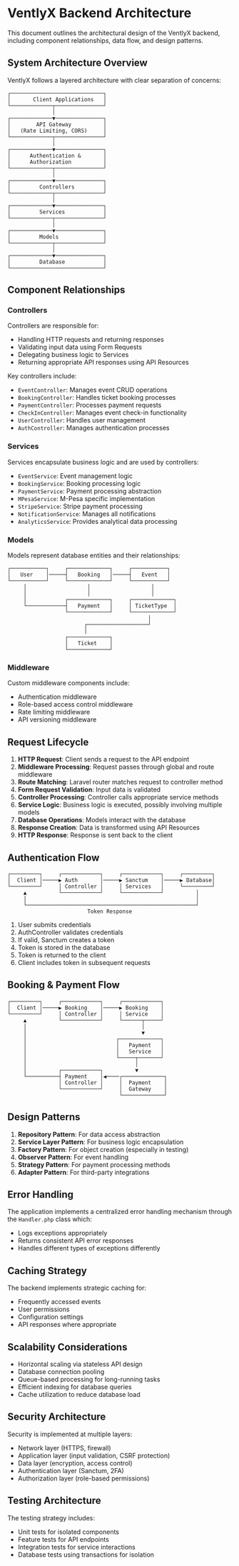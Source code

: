 # VentlyX Backend Architecture

This document outlines the architectural design of the VentlyX backend, including component relationships, data flow, and design patterns.

## System Architecture Overview

VentlyX follows a layered architecture with clear separation of concerns:

```
┌─────────────────────────────┐
│       Client Applications   │
└─────────────┬───────────────┘
              │
┌─────────────▼───────────────┐
│        API Gateway          │
│   (Rate Limiting, CORS)     │
└─────────────┬───────────────┘
              │
┌─────────────▼───────────────┐
│      Authentication &       │
│      Authorization          │
└─────────────┬───────────────┘
              │
┌─────────────▼───────────────┐
│         Controllers         │
└─────────────┬───────────────┘
              │
┌─────────────▼───────────────┐
│         Services            │
└─────────────┬───────────────┘
              │
┌─────────────▼───────────────┐
│         Models              │
└─────────────┬───────────────┘
              │
┌─────────────▼───────────────┐
│         Database            │
└─────────────────────────────┘
```

## Component Relationships

### Controllers

Controllers are responsible for:

-   Handling HTTP requests and returning responses
-   Validating input data using Form Requests
-   Delegating business logic to Services
-   Returning appropriate API responses using API Resources

Key controllers include:

-   `EventController`: Manages event CRUD operations
-   `BookingController`: Handles ticket booking processes
-   `PaymentController`: Processes payment requests
-   `CheckInController`: Manages event check-in functionality
-   `UserController`: Handles user management
-   `AuthController`: Manages authentication processes

### Services

Services encapsulate business logic and are used by controllers:

-   `EventService`: Event management logic
-   `BookingService`: Booking processing logic
-   `PaymentService`: Payment processing abstraction
-   `MPesaService`: M-Pesa specific implementation
-   `StripeService`: Stripe payment processing
-   `NotificationService`: Manages all notifications
-   `AnalyticsService`: Provides analytical data processing

### Models

Models represent database entities and their relationships:

```
┌───────────┐     ┌─────────────┐     ┌───────────┐
│   User    │─────┤   Booking   │─────┤   Event   │
└───────────┘     └─────────────┘     └───────────┘
     │                   │                   │
     │                   │                   │
     │            ┌─────────────┐     ┌─────────────┐
     └────────────┤   Payment   │     │ TicketType  │
                  └─────────────┘     └─────────────┘
                                            │
                        ┌───────────────────┘
                        │
                  ┌─────────────┐
                  │   Ticket    │
                  └─────────────┘
```

### Middleware

Custom middleware components include:

-   Authentication middleware
-   Role-based access control middleware
-   Rate limiting middleware
-   API versioning middleware

## Request Lifecycle

1. **HTTP Request**: Client sends a request to the API endpoint
2. **Middleware Processing**: Request passes through global and route middleware
3. **Route Matching**: Laravel router matches request to controller method
4. **Form Request Validation**: Input data is validated
5. **Controller Processing**: Controller calls appropriate service methods
6. **Service Logic**: Business logic is executed, possibly involving multiple models
7. **Database Operations**: Models interact with the database
8. **Response Creation**: Data is transformed using API Resources
9. **HTTP Response**: Response is sent back to the client

## Authentication Flow

```
┌─────────┐     ┌────────────┐     ┌────────────┐     ┌─────────┐
│  Client │─────▶ Auth       │─────▶ Sanctum    │─────▶ Database│
└─────────┘     │ Controller │     │ Services   │     └─────────┘
     ▲          └────────────┘     └────────────┘          │
     │                                                     │
     └─────────────────────────────────────────────────────┘
                         Token Response
```

1. User submits credentials
2. AuthController validates credentials
3. If valid, Sanctum creates a token
4. Token is stored in the database
5. Token is returned to the client
6. Client includes token in subsequent requests

## Booking & Payment Flow

```
┌─────────┐     ┌────────────┐     ┌────────────┐
│  Client │─────▶ Booking    │─────▶ Booking    │
└─────────┘     │ Controller │     │ Service    │
     ▲          └────────────┘     └──────┬─────┘
     │                                    │
     │                                    ▼
     │                            ┌─────────────┐
     │                            │   Payment   │
     │                            │   Service   │
     │                            └─────┬───────┘
     │                                  │
     │          ┌────────────┐          ▼
     └──────────┤ Payment    │◀────┌─────────────┐
                │ Controller │     │  Payment    │
                └────────────┘     │  Gateway    │
                                   └─────────────┘
```

## Design Patterns

1. **Repository Pattern**: For data access abstraction
2. **Service Layer Pattern**: For business logic encapsulation
3. **Factory Pattern**: For object creation (especially in testing)
4. **Observer Pattern**: For event handling
5. **Strategy Pattern**: For payment processing methods
6. **Adapter Pattern**: For third-party integrations

## Error Handling

The application implements a centralized error handling mechanism through the `Handler.php` class which:

-   Logs exceptions appropriately
-   Returns consistent API error responses
-   Handles different types of exceptions differently

## Caching Strategy

The backend implements strategic caching for:

-   Frequently accessed events
-   User permissions
-   Configuration settings
-   API responses where appropriate

## Scalability Considerations

-   Horizontal scaling via stateless API design
-   Database connection pooling
-   Queue-based processing for long-running tasks
-   Efficient indexing for database queries
-   Cache utilization to reduce database load

## Security Architecture

Security is implemented at multiple layers:

-   Network layer (HTTPS, firewall)
-   Application layer (input validation, CSRF protection)
-   Data layer (encryption, access control)
-   Authentication layer (Sanctum, 2FA)
-   Authorization layer (role-based permissions)

## Testing Architecture

The testing strategy includes:

-   Unit tests for isolated components
-   Feature tests for API endpoints
-   Integration tests for service interactions
-   Database tests using transactions for isolation
